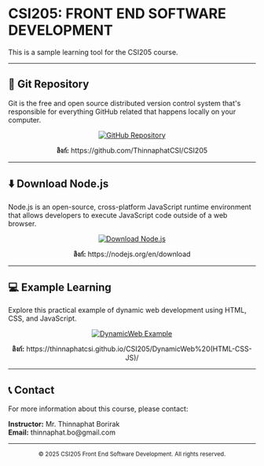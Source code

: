 # CSI205: FRONT END SOFTWARE DEVELOPMENT

This is a sample learning tool for the CSI205 course.

---

<h2>📁 Git Repository</h2>

<p>Git is the free and open source distributed version control system that's responsible for everything GitHub related that happens locally on your computer.</p>

<p align="center">
  <a href="https://github.com/ThinnaphatCSI/CSI205">
    <img src="https://img.shields.io/badge/GitHub-Repository-blue?style=for-the-badge&logo=github" alt="GitHub Repository">
  </a>
</p>

<p align="center">
  <strong>ลิงก์:</strong> https://github.com/ThinnaphatCSI/CSI205
</p>

---

<h2>⬇️ Download Node.js</h2>

<p>Node.js is an open-source, cross-platform JavaScript runtime environment that allows developers to execute JavaScript code outside of a web browser.</p>

<p align="center">
  <a href="https://nodejs.org/en/download">
    <img src="https://img.shields.io/badge/Download-Node.js-green?style=for-the-badge&logo=node.js" alt="Download Node.js">
  </a>
</p>

<p align="center">
  <strong>ลิงก์:</strong> https://nodejs.org/en/download
</p>

---

<h2>💻 Example Learning</h2>

<p>Explore this practical example of dynamic web development using HTML, CSS, and JavaScript.</p>

<p align="center">
  <a href="https://thinnaphatcsi.github.io/CSI205/DynamicWeb%20(HTML-CSS-JS)/">
    <img src="https://img.shields.io/badge/Example-DynamicWeb_(HTML--CSS--JS)-orange?style=for-the-badge" alt="DynamicWeb Example">
  </a>
</p>

<p align="center">
  <strong>ลิงก์:</strong> https://thinnaphatcsi.github.io/CSI205/DynamicWeb%20(HTML-CSS-JS)/
</p>

---

<h2>📞 Contact</h2>

<p>For more information about this course, please contact:</p>

<p>
  <strong>Instructor:</strong> Mr. Thinnaphat Borirak<br>
  <strong>Email:</strong> thinnaphat.bo@gmail.com
</p>

---

<p align="center">
  <small>© 2025 CSI205 Front End Software Development. All rights reserved.</small>
</p>
